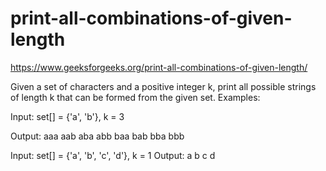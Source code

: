 # print-all-combinations-of-given-length
https://www.geeksforgeeks.org/print-all-combinations-of-given-length/

Given a set of characters and a positive integer k, print all possible strings of length k that can be formed from the given set.
Examples:

Input: 
set[] = {'a', 'b'}, k = 3

Output:
aaa
aab
aba
abb
baa
bab
bba
bbb


Input: 
set[] = {'a', 'b', 'c', 'd'}, k = 1
Output:
a
b
c
d
